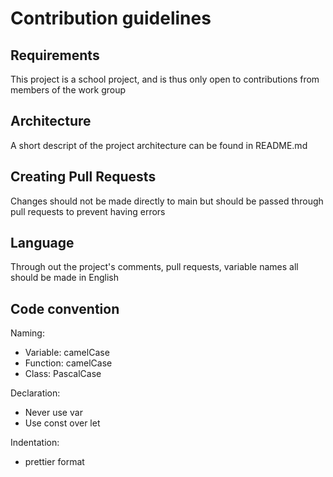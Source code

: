 # Contribution guidelines

## Requirements

This project is a school project, and is thus only open to contributions from members of the work group

## Architecture

A short descript of the project architecture can be found in README.md

## Creating Pull Requests

Changes should not be made directly to main but should be passed through pull requests to prevent having errors

## Language

Through out the project's comments, pull requests, variable names all should be made in English

## Code convention

Naming:
- Variable: camelCase
- Function: camelCase
- Class: PascalCase

Declaration:
- Never use var
- Use const over let

Indentation:
- prettier format
